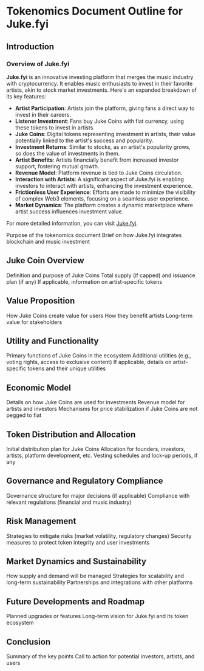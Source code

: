 # Tokenomics Document Outline for Juke.fyi

## Introduction

### Overview of Juke.fyi

**Juke.fyi** is an innovative investing platform that merges the music industry with cryptocurrency. It enables music enthusiasts to invest in their favorite artists, akin to stock market investments. Here's an expanded breakdown of its key features:

- **Artist Participation**: Artists join the platform, giving fans a direct way to invest in their careers.
- **Listener Investment**: Fans buy Juke Coins with fiat currency, using these tokens to invest in artists.
- **Juke Coins**: Digital tokens representing investment in artists, their value potentially linked to the artist's success and popularity.
- **Investment Returns**: Similar to stocks, as an artist's popularity grows, so does the value of investments in them.
- **Artist Benefits**: Artists financially benefit from increased investor support, fostering mutual growth.
- **Revenue Model**: Platform revenue is tied to Juke Coins circulation.
- **Interaction with Artists**: A significant aspect of Juke.fyi is enabling investors to interact with artists, enhancing the investment experience.
- **Frictionless User Experience**: Efforts are made to minimize the visibility of complex Web3 elements, focusing on a seamless user experience.
- **Market Dynamics**: The platform creates a dynamic marketplace where artist success influences investment value.

For more detailed information, you can visit [Juke.fyi](https://www.juke.fyi/).

Purpose of the tokenomics document
Brief on how Juke.fyi integrates blockchain and music investment

## Juke Coin Overview

Definition and purpose of Juke Coins
Total supply (if capped) and issuance plan (if any)
If applicable, information on artist-specific tokens

## Value Proposition

How Juke Coins create value for users
How they benefit artists
Long-term value for stakeholders

## Utility and Functionality

Primary functions of Juke Coins in the ecosystem
Additional utilities (e.g., voting rights, access to exclusive content)
If applicable, details on artist-specific tokens and their unique utilities

## Economic Model

Details on how Juke Coins are used for investments
Revenue model for artists and investors
Mechanisms for price stabilization if Juke Coins are not pegged to fiat

## Token Distribution and Allocation

Initial distribution plan for Juke Coins
Allocation for founders, investors, artists, platform development, etc.
Vesting schedules and lock-up periods, if any

## Governance and Regulatory Compliance

Governance structure for major decisions (if applicable)
Compliance with relevant regulations (financial and music industry)

## Risk Management

Strategies to mitigate risks (market volatility, regulatory changes)
Security measures to protect token integrity and user investments

## Market Dynamics and Sustainability

How supply and demand will be managed
Strategies for scalability and long-term sustainability
Partnerships and integrations with other platforms

## Future Developments and Roadmap

Planned upgrades or features
Long-term vision for Juke.fyi and its token ecosystem

## Conclusion

Summary of the key points
Call to action for potential investors, artists, and users
